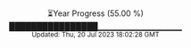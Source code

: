 <p align="center">
⏳Year Progress (55.00 %) <br>
████████████████▁▁▁▁▁▁▁▁▁▁▁▁▁▁ <br>
<sub>Updated: Thu, 20 Jul 2023 18:02:28 GMT</sub>
</p>

